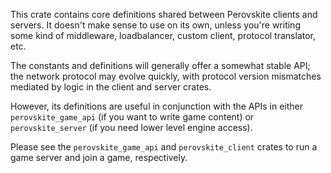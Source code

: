 This crate contains core definitions shared between Perovskite clients and servers. It doesn't make
sense to use on its own, unless you're writing some kind of middleware, loadbalancer, custom client,
protocol translator, etc.

The constants and definitions will generally offer a somewhat stable API; the network protocol may evolve quickly, with
protocol version mismatches mediated by logic in the client and server crates.

However, its definitions are useful in conjunction with the APIs in either `perovskite_game_api` (if you want to write game content) or `perovskite_server` (if you need lower level engine access).

Please see the `perovskite_game_api` and `perovskite_client` crates to run a game server and join a game, respectively.
